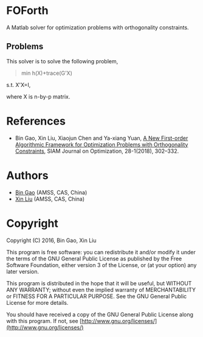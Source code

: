 # FOForth
A Matlab solver for optimization problems with orthogonality constraints.
## Problems
This solver is to solve the following problem,
> min h(X)+trace(G'X)

  s.t.  X'X=I,
  
  where X is n-by-p matrix.
  
  

# References
+ Bin Gao, Xin Liu, Xiaojun Chen and Ya-xiang Yuan, [A New First-order Algorithmic Framework for Optimization Problems with Orthogonality Constraints](https://doi.org/10.1137/16M1098759), SIAM Journal on Optimization, 28-1(2018), 302–332. 

# Authors
+ [Bin Gao](https://www.gaobin.cc/) (AMSS, CAS, China)
+ [Xin Liu](http://lsec.cc.ac.cn/~liuxin/index.html) (AMSS, CAS, China)
# Copyright
Copyright (C) 2016, Bin Gao, Xin Liu

This program is free software: you can redistribute it and/or modify it under the terms of the GNU General Public License as published by the Free Software Foundation, either version 3 of the License, or (at your option) any later version.

This program is distributed in the hope that it will be useful, but WITHOUT ANY WARRANTY; without even the implied warranty of MERCHANTABILITY or FITNESS FOR A PARTICULAR PURPOSE. See the GNU General Public License for more details.

You should have received a copy of the GNU General Public License along with this program. If not, see [http://www.gnu.org/licenses/](http://www.gnu.org/licenses/)
